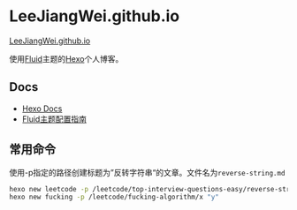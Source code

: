 # LeeJiangWei.github.io
[LeeJiangWei.github.io](https://leejiangwei.github.io/)

使用[Fluid](https://github.com/fluid-dev/hexo-theme-fluid)主题的[Hexo](https://github.com/hexojs/hexo)个人博客。


## Docs
+ [Hexo Docs](https://hexo.io/docs/index.html)
+ [Fluid主题配置指南](https://hexo.fluid-dev.com/docs/guide/)

## 常用命令

使用-p指定的路径创建标题为”反转字符串“的文章。文件名为`reverse-string.md`

```bash
hexo new leetcode -p /leetcode/top-interview-questions-easy/reverse-string "反转字符串"
hexo new fucking -p /leetcode/fucking-algorithm/x "y"
```

